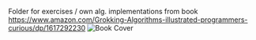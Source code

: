 Folder for exercises / own alg. implementations from book  
https://www.amazon.com/Grokking-Algorithms-illustrated-programmers-curious/dp/1617292230
![Book Cover](https://images-na.ssl-images-amazon.com/images/I/51cV560hqBL._SX396_BO1,204,203,200_.jpg)
